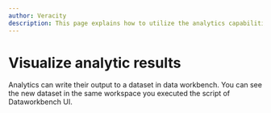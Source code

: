 ```yaml
---
author: Veracity
description: This page explains how to utilize the analytics capabilities
---
```


# Visualize analytic results

Analytics can write their output to a dataset in data workbench. 
You can see the new dataset in the same workspace you executed the script of Dataworkbench UI.


